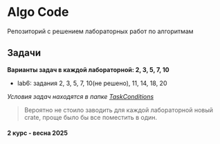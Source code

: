 # Algo Code

Репозиторий с решением лабораторных работ по алгоритмам

## Задачи

**Варианты задач в каждой лабораторной: 2, 3, 5, 7, 10**

- lab6: задания 2, 3, 5, 7, 10(не решено), 11, 14, 18, 20

*Условия задач находятся в папке [TaskConditions](./TaskConditions/)*

> Вероятно не стоило заводить для каждой лабораторной новый crate, проще было бы все поместить в один.

#### 2 курс - весна 2025